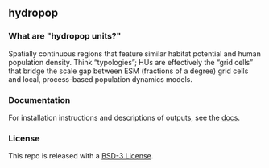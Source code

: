 ## hydropop

### What are "hydropop units?"

Spatially continuous regions that feature similar habitat potential and human population density. Think “typologies”; HUs are effectively the “grid cells” that bridge the scale gap between ESM (fractions of a degree) grid cells and local, process-based population dynamics models.

### Documentation

For installation instructions and descriptions of outputs, see the [docs](https://lanl.github.io/hydropop/).

### License

This repo is released with a [BSD-3 License](https://github.com/lanl/hydropop/blob/main/LICENSE).
